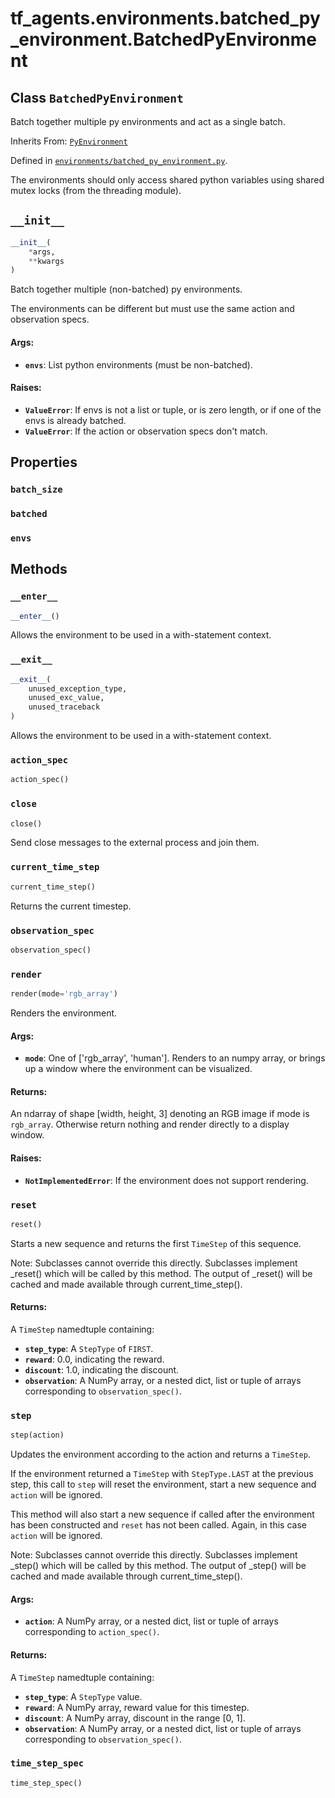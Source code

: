 <div itemscope itemtype="http://developers.google.com/ReferenceObject">
<meta itemprop="name" content="tf_agents.environments.batched_py_environment.BatchedPyEnvironment" />
<meta itemprop="path" content="Stable" />
<meta itemprop="property" content="batch_size"/>
<meta itemprop="property" content="batched"/>
<meta itemprop="property" content="envs"/>
<meta itemprop="property" content="__enter__"/>
<meta itemprop="property" content="__exit__"/>
<meta itemprop="property" content="__init__"/>
<meta itemprop="property" content="action_spec"/>
<meta itemprop="property" content="close"/>
<meta itemprop="property" content="current_time_step"/>
<meta itemprop="property" content="observation_spec"/>
<meta itemprop="property" content="render"/>
<meta itemprop="property" content="reset"/>
<meta itemprop="property" content="step"/>
<meta itemprop="property" content="time_step_spec"/>
</div>

# tf_agents.environments.batched_py_environment.BatchedPyEnvironment

## Class `BatchedPyEnvironment`

Batch together multiple py environments and act as a single batch.

Inherits From: [`PyEnvironment`](../../../tf_agents/environments/py_environment/PyEnvironment.md)



Defined in [`environments/batched_py_environment.py`](https://github.com/tensorflow/agents/tree/master/tf_agents/environments/batched_py_environment.py).

<!-- Placeholder for "Used in" -->

The environments should only access shared python variables using
shared mutex locks (from the threading module).

<h2 id="__init__"><code>__init__</code></h2>

``` python
__init__(
    *args,
    **kwargs
)
```

Batch together multiple (non-batched) py environments.

The environments can be different but must use the same action and
observation specs.

#### Args:

* <b>`envs`</b>: List python environments (must be non-batched).


#### Raises:

* <b>`ValueError`</b>: If envs is not a list or tuple, or is zero length, or if
    one of the envs is already batched.
* <b>`ValueError`</b>: If the action or observation specs don't match.



## Properties

<h3 id="batch_size"><code>batch_size</code></h3>



<h3 id="batched"><code>batched</code></h3>



<h3 id="envs"><code>envs</code></h3>





## Methods

<h3 id="__enter__"><code>__enter__</code></h3>

``` python
__enter__()
```

Allows the environment to be used in a with-statement context.

<h3 id="__exit__"><code>__exit__</code></h3>

``` python
__exit__(
    unused_exception_type,
    unused_exc_value,
    unused_traceback
)
```

Allows the environment to be used in a with-statement context.

<h3 id="action_spec"><code>action_spec</code></h3>

``` python
action_spec()
```



<h3 id="close"><code>close</code></h3>

``` python
close()
```

Send close messages to the external process and join them.

<h3 id="current_time_step"><code>current_time_step</code></h3>

``` python
current_time_step()
```

Returns the current timestep.

<h3 id="observation_spec"><code>observation_spec</code></h3>

``` python
observation_spec()
```



<h3 id="render"><code>render</code></h3>

``` python
render(mode='rgb_array')
```

Renders the environment.

#### Args:

* <b>`mode`</b>: One of ['rgb_array', 'human']. Renders to an numpy array, or brings
    up a window where the environment can be visualized.

#### Returns:

An ndarray of shape [width, height, 3] denoting an RGB image if mode is
`rgb_array`. Otherwise return nothing and render directly to a display
window.

#### Raises:

* <b>`NotImplementedError`</b>: If the environment does not support rendering.

<h3 id="reset"><code>reset</code></h3>

``` python
reset()
```

Starts a new sequence and returns the first `TimeStep` of this sequence.

Note: Subclasses cannot override this directly. Subclasses implement
_reset() which will be called by this method. The output of _reset() will
be cached and made available through current_time_step().

#### Returns:

A `TimeStep` namedtuple containing:
* <b>`step_type`</b>: A `StepType` of `FIRST`.
* <b>`reward`</b>: 0.0, indicating the reward.
* <b>`discount`</b>: 1.0, indicating the discount.
* <b>`observation`</b>: A NumPy array, or a nested dict, list or tuple of arrays
      corresponding to `observation_spec()`.

<h3 id="step"><code>step</code></h3>

``` python
step(action)
```

Updates the environment according to the action and returns a `TimeStep`.

If the environment returned a `TimeStep` with `StepType.LAST` at the
previous step, this call to `step` will reset the environment,
start a new sequence and `action` will be ignored.

This method will also start a new sequence if called after the environment
has been constructed and `reset` has not been called. Again, in this case
`action` will be ignored.

Note: Subclasses cannot override this directly. Subclasses implement
_step() which will be called by this method. The output of _step() will be
cached and made available through current_time_step().

#### Args:

* <b>`action`</b>: A NumPy array, or a nested dict, list or tuple of arrays
    corresponding to `action_spec()`.


#### Returns:

A `TimeStep` namedtuple containing:
* <b>`step_type`</b>: A `StepType` value.
* <b>`reward`</b>: A NumPy array, reward value for this timestep.
* <b>`discount`</b>: A NumPy array, discount in the range [0, 1].
* <b>`observation`</b>: A NumPy array, or a nested dict, list or tuple of arrays
      corresponding to `observation_spec()`.

<h3 id="time_step_spec"><code>time_step_spec</code></h3>

``` python
time_step_spec()
```





